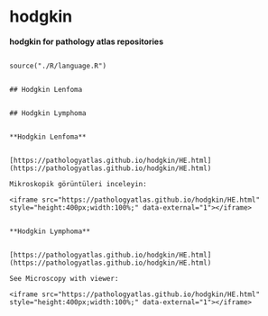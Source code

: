 # hodgkin



**hodgkin for pathology atlas repositories**



```{r language hodgkin, echo=FALSE, include=TRUE}

source("./R/language.R")

```




```{asis, echo = (language == "TR")}

## Hodgkin Lenfoma

```




```{asis, echo = (language == "EN")}

## Hodgkin Lymphoma

```




```{asis, echo = (language == "TR")}

**Hodgkin Lenfoma**


[https://pathologyatlas.github.io/hodgkin/HE.html](https://pathologyatlas.github.io/hodgkin/HE.html)

Mikroskopik görüntüleri inceleyin:

<iframe src="https://pathologyatlas.github.io/hodgkin/HE.html" style="height:400px;width:100%;" data-external="1"></iframe>

```




```{asis, echo = (language == "EN")}

**Hodgkin Lymphoma**


[https://pathologyatlas.github.io/hodgkin/HE.html](https://pathologyatlas.github.io/hodgkin/HE.html)

See Microscopy with viewer: 

<iframe src="https://pathologyatlas.github.io/hodgkin/HE.html" style="height:400px;width:100%;" data-external="1"></iframe>

```


